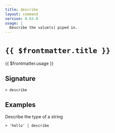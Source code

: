 ```yaml
---
title: describe
layout: command
version: 0.63.0
usage: |
  Describe the value(s) piped in.
---
```


# `{{ $frontmatter.title }}`

<div style='white-space: pre-wrap;'>{{ $frontmatter.usage }}</div>

## Signature

```> describe ```

## Examples

Describe the type of a string
```shell
> 'hello' | describe
```

